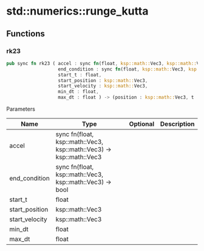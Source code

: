 # std::numerics::runge_kutta



## Functions


### rk23

```rust
pub sync fn rk23 ( accel : sync fn(float, ksp::math::Vec3, ksp::math::Vec3) -> ksp::math::Vec3,
                   end_condition : sync fn(float, ksp::math::Vec3, ksp::math::Vec3) -> bool,
                   start_t : float,
                   start_position : ksp::math::Vec3,
                   start_velocity : ksp::math::Vec3,
                   min_dt : float,
                   max_dt : float ) -> (position : ksp::math::Vec3, t : float, velocity : ksp::math::Vec3)[]
```



Parameters

| Name           | Type                                                                | Optional | Description |
| -------------- | ------------------------------------------------------------------- | -------- | ----------- |
| accel          | sync fn(float, ksp::math::Vec3, ksp::math::Vec3) -> ksp::math::Vec3 |          |             |
| end_condition  | sync fn(float, ksp::math::Vec3, ksp::math::Vec3) -> bool            |          |             |
| start_t        | float                                                               |          |             |
| start_position | ksp::math::Vec3                                                     |          |             |
| start_velocity | ksp::math::Vec3                                                     |          |             |
| min_dt         | float                                                               |          |             |
| max_dt         | float                                                               |          |             |

